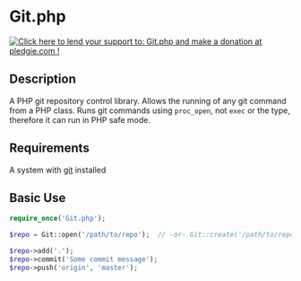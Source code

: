# Git.php

<a href='https://pledgie.com/campaigns/28604'><img alt='Click here to lend your support to: Git.php and make a donation at pledgie.com !' src='https://pledgie.com/campaigns/28604.png?skin_name=chrome' border='0' ></a>

## Description

A PHP git repository control library. Allows the running of any git command from a PHP class. Runs git commands using `proc_open`, not `exec` or the type, therefore it can run in PHP safe mode.

## Requirements

A system with [git](http://git-scm.com/) installed

## Basic Use

```php
require_once('Git.php');

$repo = Git::open('/path/to/repo');  // -or- Git::create('/path/to/repo')

$repo->add('.');
$repo->commit('Some commit message');
$repo->push('origin', 'master');
```

